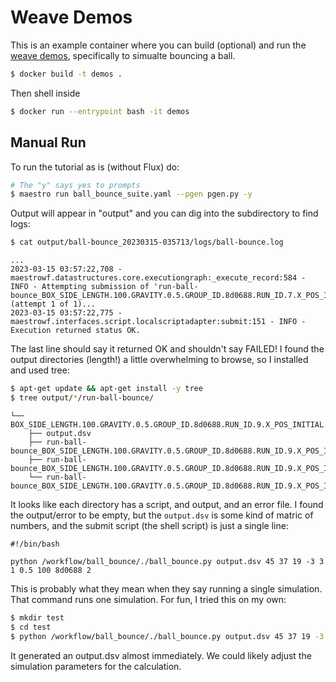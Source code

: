 # Weave Demos

This is an example container where you can build (optional) and run
the [weave demos](https://github.com/LLNL/weave-demos), specifically
to simualte bouncing a ball.

```bash
$ docker build -t demos .
```

Then shell inside

```bash
$ docker run --entrypoint bash -it demos 
```

## Manual Run

To run the tutorial as is (without Flux) do:

```bash
# The "y" says yes to prompts
$ maestro run ball_bounce_suite.yaml --pgen pgen.py -y
```

Output will appear in "output" and you can dig into the subdirectory to find logs:

```bash
$ cat output/ball-bounce_20230315-035713/logs/ball-bounce.log 
```
```console
...
2023-03-15 03:57:22,708 - maestrowf.datastructures.core.executiongraph:_execute_record:584 - INFO - Attempting submission of 'run-ball-bounce_BOX_SIDE_LENGTH.100.GRAVITY.0.5.GROUP_ID.8d0688.RUN_ID.7.X_POS_INITIAL.45.X_VEL_INITIAL.-2.Y_POS_INITIAL.37.Y_VEL_INITIAL.8.Z_POS_INITIAL.19.Z_VEL_INITIAL.-1' (attempt 1 of 1)...
2023-03-15 03:57:22,775 - maestrowf.interfaces.script.localscriptadapter:submit:151 - INFO - Execution returned status OK.
```
The last line should say it returned OK and shouldn't say FAILED! I found the output directories (length!) a little overwhelming to browse, so I installed and used tree:

```bash
$ apt-get update && apt-get install -y tree
$ tree output/*/run-ball-bounce/
```
```console
└── BOX_SIDE_LENGTH.100.GRAVITY.0.5.GROUP_ID.8d0688.RUN_ID.9.X_POS_INITIAL.45.X_VEL_INITIAL.7.Y_POS_INITIAL.37.Y_VEL_INITIAL.-6.Z_POS_INITIAL.19.Z_VEL_INITIAL.-2
    ├── output.dsv
    ├── run-ball-bounce_BOX_SIDE_LENGTH.100.GRAVITY.0.5.GROUP_ID.8d0688.RUN_ID.9.X_POS_INITIAL.45.X_VEL_INITIAL.7.Y_POS_INITIAL.37.Y_VEL_INITIAL.-6.Z_POS_INITIAL.19.Z_VEL_INITIAL.-2.33.err
    ├── run-ball-bounce_BOX_SIDE_LENGTH.100.GRAVITY.0.5.GROUP_ID.8d0688.RUN_ID.9.X_POS_INITIAL.45.X_VEL_INITIAL.7.Y_POS_INITIAL.37.Y_VEL_INITIAL.-6.Z_POS_INITIAL.19.Z_VEL_INITIAL.-2.33.out
    └── run-ball-bounce_BOX_SIDE_LENGTH.100.GRAVITY.0.5.GROUP_ID.8d0688.RUN_ID.9.X_POS_INITIAL.45.X_VEL_INITIAL.7.Y_POS_INITIAL.37.Y_VEL_INITIAL.-6.Z_POS_INITIAL.19.Z_VEL_INITIAL.-2.sh
```
It looks like each directory has a script, and output, and an error file. I found the output/error to be empty, but the `output.dsv` is some kind of matric of numbers, and the submit script
(the shell script) is just a single line:

```
#!/bin/bash

python /workflow/ball_bounce/./ball_bounce.py output.dsv 45 37 19 -3 3 1 0.5 100 8d0688 2
```

This is probably what they mean when they say running a single simulation. That command runs one simulation. For
fun, I tried this on my own:

```bash
$ mkdir test
$ cd test
$ python /workflow/ball_bounce/./ball_bounce.py output.dsv 45 37 19 -3 3 1 0.5 100 8d0688 2
```

It generated an output.dsv almost immediately. We could likely adjust the simulation parameters for the calculation.
